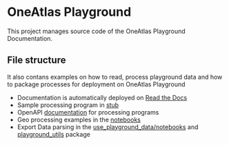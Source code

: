 # OneAtlas Playground

This project manages source code of the OneAtlas Playground Documentation.

## File structure

It also contans examples on how to read, process playground data and how to package processes for deployment on OneAtlas Playground

* Documentation is automatically deployed on [Read the Docs](http://playground-docs.readthedocs.io/)
* Sample processing program in [stub](http://github.com/airbusgeo/playground-docs/tree/master/stub)
* OpenAPI [documentation](https://airbusgeo.github.io/geoapi-viewer/?url=https://raw.githubusercontent.com/airbusgeo/playground-docs/master/api/api_geo_process_v1.0.yaml) for processing programs
* Geo processing examples in the [notebooks](http://github.com/airbusgeo/playground-docs/tree/master/notebooks)
* Export Data parsing in the [use_playground_data/notebooks](http://github.com/airbusgeo/playground-docs/tree/master/use_playground_data/notebooks) and [playground_utils](http://github.com/airbusgeo/playground-docs/tree/master/use_playground_data/playground_utils) package